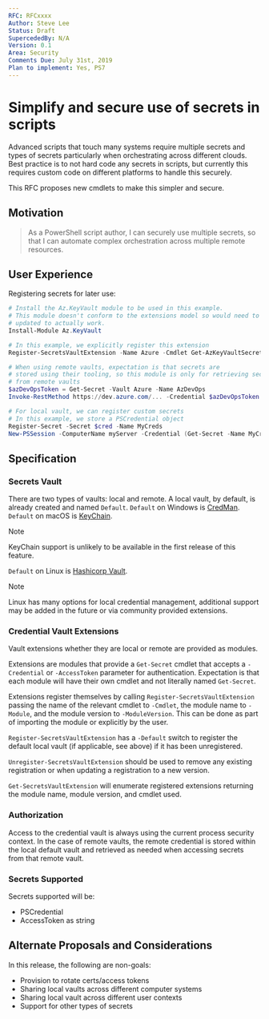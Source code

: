 ```yaml
---
RFC: RFCxxxx
Author: Steve Lee
Status: Draft
SupercededBy: N/A
Version: 0.1
Area: Security
Comments Due: July 31st, 2019
Plan to implement: Yes, PS7
---
```


# Simplify and secure use of secrets in scripts

Advanced scripts that touch many systems require multiple secrets and
types of secrets particularly when orchestrating across different clouds.
Best practice is to not hard code any secrets in scripts, but currently
this requires custom code on different platforms to handle this securely.

This RFC proposes new cmdlets to make this simpler and secure.

## Motivation

> As a PowerShell script author,
> I can securely use multiple secrets,
> so that I can automate complex orchestration across multiple remote resources.

## User Experience

Registering secrets for later use:

```powershell
# Install the Az.KeyVault module to be used in this example.
# This module doesn't conform to the extensions model so would need to be
# updated to actually work.
Install-Module Az.KeyVault

# In this example, we explicitly register this extension
Register-SecretsVaultExtension -Name Azure -Cmdlet Get-AzKeyVaultSecret -Module Az.KeyVault -Version 1.0.0

# When using remote vaults, expectation is that secrets are
# stored using their tooling, so this module is only for retrieving secrets
# from remote vaults
$azDevOpsToken = Get-Secret -Vault Azure -Name AzDevOps
Invoke-RestMethod https://dev.azure.com/... -Credential $azDevOpsToken -Authentication Basic

# For local vault, we can register custom secrets
# In this example, we store a PSCredential object
Register-Secret -Secret $cred -Name MyCreds
New-PSSession -ComputerName myServer -Credential (Get-Secret -Name MyCreds)
```

## Specification

### Secrets Vault

There are two types of vaults: local and remote.
A local vault, by default, is already created and named `Default`.
`Default` on Windows is [CredMan](https://docs.microsoft.com/en-us/windows/desktop/SecAuthN/credentials-management).
`Default` on macOS is [KeyChain](https://developer.apple.com/documentation/security/keychain_services).

>[!NOTE]
>KeyChain support is unlikely to be available in the first release of this feature.

`Default` on Linux is [Hashicorp Vault](https://www.vaultproject.io/).

>[!NOTE]
>Linux has many options for local credential management, additional support may be
>added in the future or via community provided extensions.

### Credential Vault Extensions

Vault extensions whether they are local or remote are provided as modules.

Extensions are modules that provide a `Get-Secret` cmdlet that accepts a
`-Credential` or `-AccessToken` parameter for authentication.
Expectation is that each module will have their own cmdlet and not literally
named `Get-Secret`.

Extensions register themselves by calling `Register-SecretsVaultExtension`
passing the name of the relevant cmdlet to `-Cmdlet`, the module name to `-Module`,
and the module version to `-ModuleVersion`.
This can be done as part of importing the module or explicitly by the user.

`Register-SecretsVaultExtension` has a `-Default` switch to register the
default local vault (if applicable, see above) if it has been unregistered.

`Unregister-SecretsVaultExtension` should be used to remove any existing
registration or when updating a registration to a new version.

`Get-SecretsVaultExtension` will enumerate registered extensions returning
the module name, module version, and cmdlet used.

### Authorization

Access to the credential vault is always using the current process security context.
In the case of remote vaults, the remote credential is stored within the local
default vault and retrieved as needed when accessing secrets from that remote
vault.

### Secrets Supported

Secrets supported will be:

- PSCredential
- AccessToken as string

## Alternate Proposals and Considerations

In this release, the following are non-goals:

- Provision to rotate certs/access tokens
- Sharing local vaults across different computer systems
- Sharing local vault across different user contexts
- Support for other types of secrets
